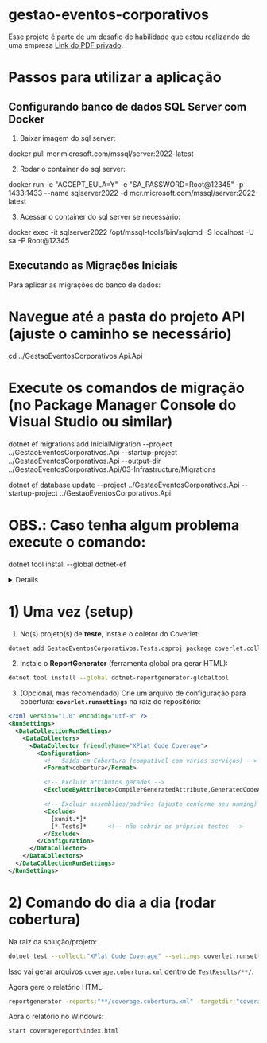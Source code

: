 # gestao-eventos-corporativos
Esse projeto é parte de um desafio de habilidade que estou realizando de uma empresa [Link do PDF privado]().


# Passos para utilizar a aplicação

## Configurando banco de dados SQL Server com Docker

1. Baixar imagem do sql server:

docker pull mcr.microsoft.com/mssql/server:2022-latest

2. Rodar o container do sql server:

docker run -e "ACCEPT_EULA=Y" -e "SA_PASSWORD=Root@12345" -p 1433:1433 --name sqlserver2022 -d mcr.microsoft.com/mssql/server:2022-latest

3. Acessar o container do sql server se necessário:

docker exec -it sqlserver2022 /opt/mssql-tools/bin/sqlcmd -S localhost -U sa -P Root@12345

## Executando as Migrações Iniciais
Para aplicar as migrações do banco de dados:

# Navegue até a pasta do projeto API (ajuste o caminho se necessário)
cd ../GestaoEventosCorporativos.Api.Api

# Execute os comandos de migração (no Package Manager Console do Visual Studio ou similar)
dotnet ef migrations add InicialMigration --project ../GestaoEventosCorporativos.Api --startup-project ../GestaoEventosCorporativos.Api --output-dir ../GestaoEventosCorporativos.Api/03-Infrastructure/Migrations


dotnet ef database update --project ../GestaoEventosCorporativos.Api --startup-project ../GestaoEventosCorporativos.Api

# OBS.: Caso tenha algum problema execute o comando:
dotnet tool install --global dotnet-ef


<summary>
<details> Rodando analisde cobertura de teste </details>

# 1) Uma vez (setup)

1. No(s) projeto(s) de **teste**, instale o coletor do Coverlet:

```bash
dotnet add GestaoEventosCorporativos.Tests.csproj package coverlet.collector
```

2. Instale o **ReportGenerator** (ferramenta global pra gerar HTML):

```bash
dotnet tool install --global dotnet-reportgenerator-globaltool
```

3. (Opcional, mas recomendado) Crie um arquivo de configuração para cobertura: **`coverlet.runsettings`** na raiz do repositório:

```xml
<?xml version="1.0" encoding="utf-8" ?>
<RunSettings>
  <DataCollectionRunSettings>
    <DataCollectors>
      <DataCollector friendlyName="XPlat Code Coverage">
        <Configuration>
          <!-- Saída em Cobertura (compatível com vários serviços) -->
          <Format>cobertura</Format>

          <!-- Excluir atributos gerados -->
          <ExcludeByAttribute>CompilerGeneratedAttribute,GeneratedCodeAttribute</ExcludeByAttribute>

          <!-- Excluir assemblies/padrões (ajuste conforme seu naming) -->
          <Exclude>
            [xunit.*]*
            [*.Tests]*      <!-- não cobrir os próprios testes -->
          </Exclude>
        </Configuration>
      </DataCollector>
    </DataCollectors>
  </DataCollectionRunSettings>
</RunSettings>
```

# 2) Comando do dia a dia (rodar cobertura)

Na raiz da solução/projeto:

```bash
dotnet test --collect:"XPlat Code Coverage" --settings coverlet.runsettings
```

Isso vai gerar arquivos `coverage.cobertura.xml` dentro de `TestResults/**/`.

Agora gere o relatório HTML:

```bash
reportgenerator -reports:"**/coverage.cobertura.xml" -targetdir:"coveragereport" -reporttypes:Html
```

Abra o relatório no Windows:

```bash
start coveragereport\index.html
```


</summary>



